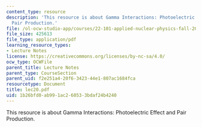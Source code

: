 ```yaml
---
content_type: resource
description: 'This resource is about Gamma Interactions: Photoelectric Effect and
  Pair Production.'
file: /ol-ocw-studio-app/courses/22-101-applied-nuclear-physics-fall-2006/1b26bfd0ab991ac260533bdaf24b4240_lec20.pdf
file_size: 425613
file_type: application/pdf
learning_resource_types:
- Lecture Notes
license: https://creativecommons.org/licenses/by-nc-sa/4.0/
ocw_type: OCWFile
parent_title: Lecture Notes
parent_type: CourseSection
parent_uid: f2e251a4-20f6-3423-44e1-807ac1684fca
resourcetype: Document
title: lec20.pdf
uid: 1b26bfd0-ab99-1ac2-6053-3bdaf24b4240
---
```

This resource is about Gamma Interactions: Photoelectric Effect and Pair Production.